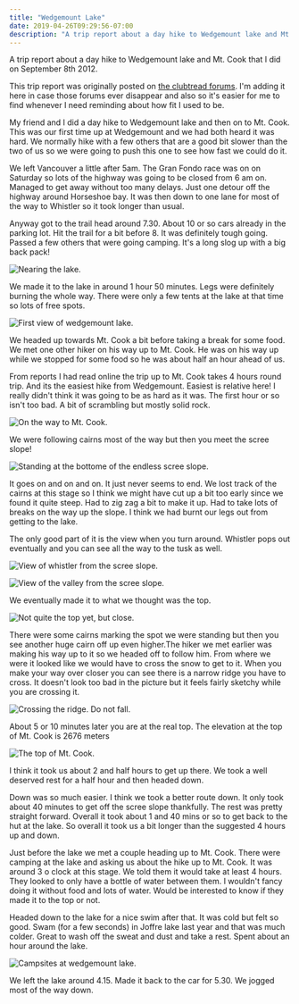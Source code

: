 ```yaml
---
title: "Wedgemount Lake"
date: 2019-04-26T09:29:56-07:00
description: "A trip report about a day hike to Wedgemount lake and Mt. Cook that I did on September 8th 2012."
---
```


A trip report about a day hike to Wedgemount lake and Mt. Cook that I did on September 8th 2012.

<!--more-->

This trip report was originally posted on <a href="https://forums.clubtread.com/27-british-columbia/43105-mt-cook-september-8th-2012-a.html " target="_blank">the clubtread forums</a>. I'm adding it here in case those forums ever disappear and also so it's easier for me to find whenever I need reminding about how fit I used to be.

 
My friend and I did a day hike to Wedgemount lake and then on to Mt. Cook. This was our first time up at Wedgemount and we had both heard it was hard. We normally hike with a few others that are a good bit slower than the two of us so we were going to push this one to see how fast we could do it.

We left Vancouver a little after 5am. The Gran Fondo race was on on Saturday so lots of the highway was going to be closed from 6 am on. Managed to get away without too many delays. Just one detour off the highway around Horseshoe bay. It was then down to one lane for most of the way to Whistler so it took longer than usual.

Anyway got to the trail head around 7.30. About 10 or so cars already in the parking lot. Hit the trail for a bit before 8. It was definitely tough going. Passed a few others that were going camping. It's a long slog up with a big back pack!

![Nearing the lake.](/images/blog/wedgemount-lake/Wedgemount-Lake-090.jpg) 

We made it to the lake in around 1 hour 50 minutes. Legs were definitely burning the whole way. There were only a few tents at the lake at that time so lots of free spots.

![First view of wedgemount lake.](/images/blog/wedgemount-lake/Wedgemount-Lake-094.jpg) 

We headed up towards Mt. Cook a bit before taking a break for some food. We met one other hiker on his way up to Mt. Cook. He was on his way up while we stopped for some food so he was about half an hour ahead of us.

From reports I had read online the trip up to Mt. Cook takes 4 hours round trip. And its the easiest hike from Wedgemount. Easiest is relative here! I really didn't think it was going to be as hard as it was. The first hour or so isn't too bad. A bit of scrambling but mostly solid rock.

![On the way to Mt. Cook.](/images/blog/wedgemount-lake/Wedgemount-Lake-125.jpg) 

We were following cairns most of the way but then you meet the scree slope!


![Standing at the bottome of the endless scree slope.](/images/blog/wedgemount-lake/Wedgemount-Lake-153.jpg) 

It goes on and on and on. It just never seems to end. We lost track of the cairns at this stage so I think we might have cut up a bit too early since we found it quite steep. Had to zig zag a bit to make it up. Had to take lots of breaks on the way up the slope. I think we had burnt our legs out from getting to the lake. 

The only good part of it is the view when you turn around. Whistler pops out eventually and you can see all the way to the tusk as well.

![View of whistler from the scree slope.](/images/blog/wedgemount-lake/Wedgemount-Lake-168.jpg) 

![View of the valley from the scree slope.](/images/blog/wedgemount-lake/Wedgemount-Lake-169.jpg)

We eventually made it to what we thought was the top.

![Not quite the top yet, but close.](/images/blog/wedgemount-lake/Wedgemount-Lake-171.jpg) 

There were some cairns marking the spot we were standing but then you see another huge cairn off up even higher.The hiker we met earlier was making his way up to it so we headed off to follow him. From where we were it looked like we would have to cross the snow to get to it. When you make your way over closer you can see there is a narrow ridge you have to cross. It doesn't look too bad in the picture but it feels fairly sketchy while you are crossing it.

![Crossing the ridge. Do not fall.](/images/blog/wedgemount-lake/Wedgemount-Lake-203.jpg)

About 5 or 10 minutes later you are at the real top. The elevation at the top of Mt. Cook is 2676 meters

![The top of Mt. Cook.](/images/blog/wedgemount-lake/Wedgemount-Lake-212.jpg)

I think it took us about 2 and half hours to get up there. 
We took a well deserved rest for a half hour and then headed down. 

Down was so much easier. I think we took a better route down. It only took about 40 minutes to get off the scree slope thankfully. The rest was pretty straight forward. Overall it took about 1 and 40 mins or so to get back to the hut at the lake. So overall it took us a bit longer than the suggested 4 hours up and down. 

Just before the lake we met a couple heading up to Mt. Cook. There were camping at the lake and asking us about the hike up to Mt. Cook. It was around 3 o clock at this stage. We told them it would take at least 4 hours. They looked to only have a bottle of water between them. I wouldn't fancy doing it without food and lots of water. Would be interested to know if they made it to the top or not.

Headed down to the lake for a nice swim after that. It was cold but felt so good. Swam (for a few seconds) in Joffre lake last year and that was much colder. Great to wash off the sweat and dust and take a rest. Spent about an hour around the lake.

![Campsites at wedgemount lake.](/images/blog/wedgemount-lake/Wedgemount-Lake-354.jpg)

We left the lake around 4.15. Made it back to the car for 5.30. We jogged most of the way down.